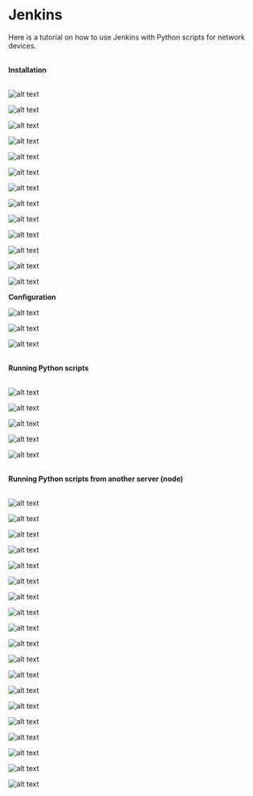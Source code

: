 # Jenkins

Here is a tutorial on how to use Jenkins with Python scripts for network devices.
&nbsp;<BR>
&nbsp;<BR>

**Installation**
&nbsp;<BR>
&nbsp;<BR>

![alt text](https://github.com/ericorain/Jenkins/blob/master/Images/Image01.png?raw=true)

![alt text](https://github.com/ericorain/Jenkins/blob/master/Images/Image02.png?raw=true)

![alt text](https://github.com/ericorain/Jenkins/blob/master/Images/Image03.png?raw=true)

![alt text](https://github.com/ericorain/Jenkins/blob/master/Images/Image04.png?raw=true)

![alt text](https://github.com/ericorain/Jenkins/blob/master/Images/Image05.png?raw=true)

![alt text](https://github.com/ericorain/Jenkins/blob/master/Images/Image06.png?raw=true)

![alt text](https://github.com/ericorain/Jenkins/blob/master/Images/Image07.png?raw=true)

![alt text](https://github.com/ericorain/Jenkins/blob/master/Images/Image08.png?raw=true)

![alt text](https://github.com/ericorain/Jenkins/blob/master/Images/Image09.png?raw=true)

![alt text](https://github.com/ericorain/Jenkins/blob/master/Images/Image10.png?raw=true)

![alt text](https://github.com/ericorain/Jenkins/blob/master/Images/Image11.png?raw=true)

![alt text](https://github.com/ericorain/Jenkins/blob/master/Images/Image12.png?raw=true)

![alt text](https://github.com/ericorain/Jenkins/blob/master/Images/Image13.png?raw=true)


**Configuration**

![alt text](https://github.com/ericorain/Jenkins/blob/master/Images/Image14.png?raw=true)

![alt text](https://github.com/ericorain/Jenkins/blob/master/Images/Image15.png?raw=true)

![alt text](https://github.com/ericorain/Jenkins/blob/master/Images/Image16.png?raw=true)
&nbsp;<BR>
&nbsp;<BR>

**Running Python scripts**
&nbsp;<BR>
&nbsp;<BR>

![alt text](https://github.com/ericorain/Jenkins/blob/master/Images/Image17.png?raw=true)

![alt text](https://github.com/ericorain/Jenkins/blob/master/Images/Image18.png?raw=true)

![alt text](https://github.com/ericorain/Jenkins/blob/master/Images/Image19.png?raw=true)

![alt text](https://github.com/ericorain/Jenkins/blob/master/Images/Image20.png?raw=true)

![alt text](https://github.com/ericorain/Jenkins/blob/master/Images/Image21.png?raw=true)
&nbsp;<BR>
&nbsp;<BR>

**Running Python scripts from another server (node)**
&nbsp;<BR>
&nbsp;<BR>

![alt text](https://github.com/ericorain/Jenkins/blob/master/Images/Image22.png?raw=true)

![alt text](https://github.com/ericorain/Jenkins/blob/master/Images/Image23.png?raw=true)

![alt text](https://github.com/ericorain/Jenkins/blob/master/Images/Image24.png?raw=true)

![alt text](https://github.com/ericorain/Jenkins/blob/master/Images/Image25.png?raw=true)

![alt text](https://github.com/ericorain/Jenkins/blob/master/Images/Image26.png?raw=true)

![alt text](https://github.com/ericorain/Jenkins/blob/master/Images/Image27.png?raw=true)

![alt text](https://github.com/ericorain/Jenkins/blob/master/Images/Image28.png?raw=true)

![alt text](https://github.com/ericorain/Jenkins/blob/master/Images/Image29.png?raw=true)

![alt text](https://github.com/ericorain/Jenkins/blob/master/Images/Image30.png?raw=true)

![alt text](https://github.com/ericorain/Jenkins/blob/master/Images/Image31.png?raw=true)

![alt text](https://github.com/ericorain/Jenkins/blob/master/Images/Image32.png?raw=true)

![alt text](https://github.com/ericorain/Jenkins/blob/master/Images/Image33.png?raw=true)

![alt text](https://github.com/ericorain/Jenkins/blob/master/Images/Image34.png?raw=true)

![alt text](https://github.com/ericorain/Jenkins/blob/master/Images/Image35.png?raw=true)

![alt text](https://github.com/ericorain/Jenkins/blob/master/Images/Image36.png?raw=true)

![alt text](https://github.com/ericorain/Jenkins/blob/master/Images/Image37.png?raw=true)

![alt text](https://github.com/ericorain/Jenkins/blob/master/Images/Image38.png?raw=true)

![alt text](https://github.com/ericorain/Jenkins/blob/master/Images/Image39.png?raw=true)

![alt text](https://github.com/ericorain/Jenkins/blob/master/Images/Image40.png?raw=true)
&nbsp;<BR>
&nbsp;<BR>
